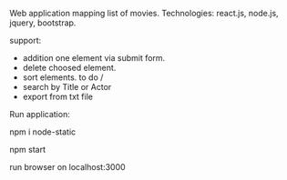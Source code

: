 Web application mapping list of movies. 
Technologies: react.js, node.js, jquery, bootstrap.

 support:
  - addition one element via submit form.
  - delete choosed element.
  - sort elements.
  to do /
  - search by Title or Actor
  - export from txt file


Run application:

 npm i node-static

 npm start

 run browser on localhost:3000
   